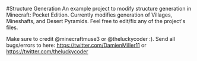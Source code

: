 #Structure Generation 
An example project to modify structure generation in Minecraft: Pocket Edition.
Currently modifies generation of Villages, Mineshafts, and Desert Pyramids.
Feel free to edit/fix any of the project's files.

Make sure to credit @minecraftmuse3 or @theluckycoder :). Send all bugs/errors to here: https://twitter.com/DamienMiller11 or https://twitter.com/theluckycoder

